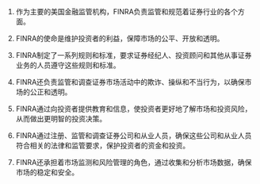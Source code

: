 

1. 作为主要的美国金融监管机构，FINRA负责监管和规范着证券行业的各个方面。

2. FINRA的使命是维护投资者的利益，保障市场的公平、开放和透明。

3. FINRA制定了一系列规则和标准，要求证券经纪人、投资顾问和其他从事证券业务的人员遵守这些规则和标准。

4. FINRA还负责监管和调查证券市场活动中的欺诈、操纵和不当行为，以确保市场的公正和透明。

5. FINRA通过向投资者提供教育和信息，使投资者更好地了解市场和投资风险，从而做出更明智的投资决策。

6. FINRA通过注册、监管和调查证券公司和从业人员，确保这些公司和从业人员符合相关的法律和监管要求，保护投资者的资金和投资。

7. FINRA还承担着市场监测和风险管理的角色，通过收集和分析市场数据，确保市场的稳定和安全。